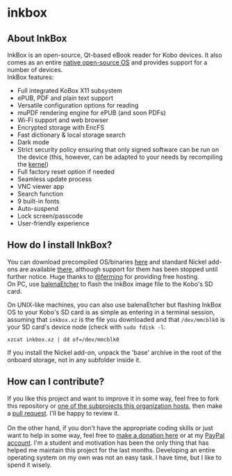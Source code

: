 # inkbox

## About InkBox
InkBox is an open-source, Qt-based eBook reader for Kobo devices. It also comes as an entire [native open-source OS](https://github.com/Kobo-InkBox/rootfs) and provides support for a number of devices.
<br>
InkBox features:
- Full integrated KoBox X11 subsystem
- ePUB, PDF and plain text support
- Versatile configuration options for reading
- muPDF rendering engine for ePUB (and soon PDFs)
- Wi-Fi support and web browser
- Encrypted storage with EncFS
- Fast dictionary & local storage search
- Dark mode
- Strict security policy ensuring that only signed software can be run on the device (this, however, can be adapted to your needs by recompiling the [kernel](https://github.com/Kobo-InkBox/kernel))
- Full factory reset option if needed
- Seamless update process
- VNC viewer app
- Search function
- 9 built-in fonts
- Auto-suspend
- Lock screen/passcode
- User-friendly experience
## How do I install InkBox?
You can download precompiled OS/binaries [here](http://23.163.0.39/bundles/inkbox/native/) and standard Nickel add-ons are available [there](http://23.163.0.39/bundles/inkbox/nickel/), although support for them has been stopped until further notice. Huge thanks to [@fermino](https://github.com/fermino) for providing free hosting.
<br>
On PC, use [balenaEtcher](https://www.balena.io/etcher/) to flash the InkBox image file to the Kobo's SD card.

On UNIX-like machines, you can also use balenaEtcher but flashing InkBox OS to your Kobo's SD card is as simple as entering in a terminal session, assuming that `inkbox.xz` is the file you downloaded and that `/dev/mmcblk0` is your SD card's device node (check with `sudo fdisk -l`:
```
xzcat inkbox.xz | dd of=/dev/mmcblk0
```
If you install the Nickel add-on, unpack the 'base' archive in the root of the onboard storage, not in any subfolder inside it.
## How can I contribute?
If you like this project and want to improve it in some way, feel free to fork this repository or [one of the subprojects this organization hosts](https://github.com/Kobo-InkBox), then make a [pull request](https://github.com/Kobo-InkBox/inkbox/pulls). I'll be happy to review it.
<br><br>
On the other hand, if you don't have the appropriate coding skills or just want to help in some way, feel free to [make a donation here](https://liberapay.com/tux-linux/) or at my [PayPal account](nicomailloux@icloud.com). I'm a student and motivation has been the only thing that has helped me maintain this project for the last months. Developing an entire operating system on my own was not an easy task. I have time, but I like to spend it wisely.
